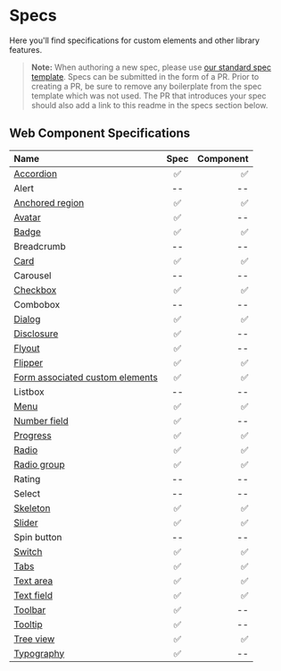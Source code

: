 # Specs

Here you'll find specifications for custom elements and other library features.

> **Note:** When authoring a new spec, please use [our standard spec template](./template.md). Specs can be submitted in the form of a PR. Prior to creating a PR, be sure to remove any boilerplate from the spec template which was not used. The PR that introduces your spec should also add a link to this readme in the specs section below.

## Web Component Specifications
| Name | Spec | Component |
| :--------- | :---------: | ---------: |
| [Accordion](../packages/web-components/fast-foundation/src/accordion/accordion-spec.md) | :white_check_mark: | :white_check_mark: |
| Alert | -- | -- |
| [Anchored region](../packages/web-components/fast-foundation/src/anchored-region/anchored-region.spec.md) | :white_check_mark: | :white_check_mark: |
| [Avatar](./avatar.md) | :white_check_mark: | -- |
| [Badge](../packages/web-components/fast-foundation/src/badge/badge.spec.md) | :white_check_mark: | :white_check_mark: |
| Breadcrumb | -- | -- |
| [Card](../packages/web-components/fast-foundation/src/card/card.spec.md) | :white_check_mark: | :white_check_mark: |
| Carousel | -- | -- |
| [Checkbox](../packages/web-components/fast-foundation/src/checkbox/checkbox.spec.md) | :white_check_mark: | :white_check_mark: |
| Combobox | -- | -- |
| [Dialog](../packages/web-components/fast-foundation/src/dialog/dialog.spec.md) | :white_check_mark: | :white_check_mark: |
| [Disclosure](../packages/web-components/fast-foundation/src/disclosure/disclosure.spec.md) | :white_check_mark: | -- |
| [Flyout](./flyout.md) | :white_check_mark: | -- |
| [Flipper](../packages/web-components/fast-foundation/src/flipper/flipper.spec.md) | :white_check_mark: | :white_check_mark: |
| [Form associated custom elements](../packages/web-components/fast-foundation/src/form-associated/form-associated-custom-element.spec.md) | :white_check_mark: | :white_check_mark: |
| Listbox | -- | -- |
| [Menu](../packages/web-components/fast-foundation/src/menu/menu.md) | :white_check_mark: | :white_check_mark: |
| [Number field](./number-field.md) | :white_check_mark: | -- |
| [Progress](../packages/web-components/fast-foundation/src/progress/progress.spec.md) | :white_check_mark: | :white_check_mark: |
| [Radio](../packages/web-components/fast-foundation/src/radio/radio.spec.md) | :white_check_mark: | :white_check_mark: |
| [Radio group](../packages/web-components/fast-foundation/src/radio-group/radio-group.spec.md) | :white_check_mark: | :white_check_mark: |
| Rating | -- | -- |
| Select | -- | -- |
| [Skeleton](../packages/web-components/fast-foundation/src/skeleton/skeleton.spec.md) | :white_check_mark: | :white_check_mark: |
| [Slider](../packages/web-components/fast-foundation/src/slider/slider.spec.md) | :white_check_mark: | :white_check_mark: |
| Spin button | -- | -- |
| [Switch](../packages/web-components/fast-foundation/src/switch/switch.spec.md) | :white_check_mark: | :white_check_mark: |
| [Tabs](../packages/web-components/fast-foundation/src/tabs/tabs.spec.md) | :white_check_mark: | :white_check_mark: |
| [Text area](../packages/web-components/fast-foundation/src/text-area/text-area.spec.md) | :white_check_mark: | :white_check_mark: |
| [Text field](../packages/web-components/fast-foundation/src/text-field/text-field.spec.md) | :white_check_mark: | :white_check_mark: |
| [Toolbar](./toolbar.md) | :white_check_mark: | -- |
| [Tooltip](./tooltip.md) | :white_check_mark: | -- |
| [Tree view](../packages/web-components/fast-foundation/src/tree-view/tree-view.spec.md) | :white_check_mark: | :white_check_mark: |
| [Typography](./typography.md) | :white_check_mark: | -- |
